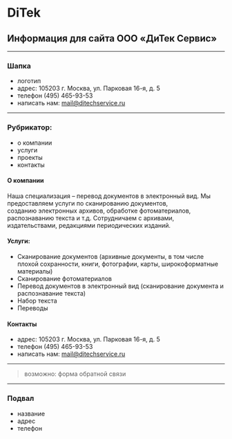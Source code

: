 # DiTek

## Информация для сайта ООО «ДиТек Сервис»

***

### Шапка

- логотип
- адрес: 105203 г. Москва, ул. Парковая 16-я, д. 5 
- телефон (495) 465-93-53
- написать нам: mail@ditechservice.ru

***

### Рубрикатор: 

- о компании
- услуги
- проекты
- контакты

#### О компании 

Наша специализация – перевод документов  в электронный вид. Мы предоставляем услуги по сканированию документов,  
созданию электронных архивов, обработке фотоматериалов, распознаванию текста и т.д. Сотрудничаем с архивами,  
издательствами, редакциями периодических изданий.

#### Услуги:

- Сканирование документов (архивные документы, в том числе плохой сохранности, книги, фотографии, карты, широкоформатные материалы)
- Сканирование фотоматериалов
- Перевод документов в электронный вид (сканирование документа и распознавание текста)
- Набор текста
- Переводы

#### Контакты

- адрес: 105203 г. Москва, ул. Парковая 16-я, д. 5 
- телефон (495) 465-93-53
- написать нам: mail@ditechservice.ru

***

> возможно: форма обратной связи

***

### Подвал

- название
- адрес
- телефон
